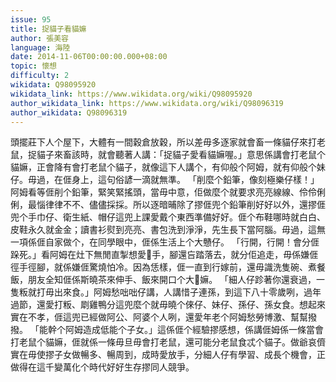 ```yaml
---
issue: 95
title: 捉貓子看貓嫲
author: 張美容
language: 海陸
date: 2014-11-06T00:00:00.000+08:00
topic: 懷想
difficulty: 2
wikidata: Q98095920
wikidata_link: https://www.wikidata.org/wiki/Q98095920
author_wikidata_link: https://www.wikidata.org/wiki/Q98096319
author_wikidata: Q98096319
---
```

頭擺莊下人个屋下，大體有一間穀倉放穀，所以差毋多逐家就會畜一條貓仔來打老鼠，捉貓子來畜該時，就會聽著人講：「捉貓子愛看貓嫲喔。」意思係講會打老鼠个貓嫲，正會降有會打老鼠个貓子，就像這下人講个，有仰般个阿姆，就有仰般个妹仔。毋過，在𠊎身上，這句俗諺一滴就無準。
「削麼个鉛筆，像刻極樂仔樣！」阿姆看等𠊎削个鉛筆，緊笑緊搖頭，當毋中意，佢做麼个就要求亮亮線線、伶伶俐俐，最惱律律不不、儘儘採採。所以逐暗晡除了摎𠊎兜个鉛筆削好好以外，還摎𠊎兜个手巾仔、衛生紙、帽仔這兜上課愛戴个東西準備好好。𠊎个布鞋哪時就白白、皮鞋永久就金金；讀書衫熨到亮亮、書包洗到淨淨，先生長下當阿腦。毋過，這無一項係𠊎自家做个，在同學眼中，𠊎係生活上个大戇仔。
「行開，行開！會分𠊎跺死。」看阿姆在灶下無閒直掣想愛𢯭手，腳還吂踏落去，就分佢追走，毋係嫌𠊎徑手徑腳，就係嫌𠊎驚燒怕冷。因為恁樣，𠊎一直到行嫁前，還毋識洗隻碗、煮餐飯，朋友全知𠊎係斯曉茶來伸手、飯來開口个大𠕆嫲。
「細人仔跈著你還衰過，一隻粄就打毋出來食。」阿姆愁咄咄仔講，人講惜子連孫，到這下八十零歲咧，過年過節，還愛打粄、㓾雞鴨分這兜麼个就毋曉个倈仔、妹仔、孫仔、孫女食。想起來實在不孝，𠊎這兜已經做阿公、阿婆个人咧，還愛年老个阿姆愁勞博激、幫幫撥撥。
「能幹个阿姆造成低能个子女。」這係𠊎个經驗摎感想，係講𠊎姆係一條當會打老鼠个貓嫲，𠊎就係一條毋旦毋會打老鼠，還可能分老鼠食忒个貓子。做爺哀儕實在毋使摎子女做暢多、暢周到，成時愛放手，分細人仔有學習、成長个機會，正做得在這千變萬化个時代好好生存摎同人競爭。